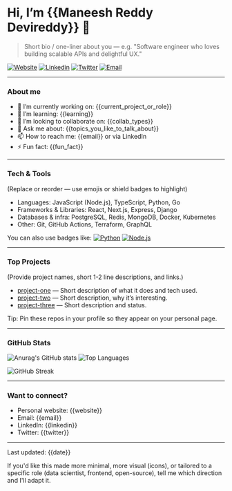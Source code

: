 # Hi, I’m {{Maneesh Reddy Devireddy}} 👋

> Short bio / one-liner about you — e.g. "Software engineer who loves building scalable APIs and delightful UX."

[![Website](https://img.shields.io/badge/website-%23FF6C37.svg?style=flat&logo=google-chrome&logoColor=white)]({{website}})
[![Linkedin](https://img.shields.io/badge/-LinkedIn-0A66C2?style=flat&logo=linkedin&logoColor=white)]({{linkedin}})
[![Twitter](https://img.shields.io/badge/-Twitter-1DA1F2?style=flat&logo=twitter&logoColor=white)]({{twitter}})
[![Email](https://img.shields.io/badge/-Email-D14836?style=flat&logo=gmail&logoColor=white)](mailto:{{email}})

---

### About me
- 🔭 I’m currently working on: {{current_project_or_role}}
- 🌱 I’m learning: {{learning}}
- 👯 I’m looking to collaborate on: {{collab_types}}
- 💬 Ask me about: {{topics_you_like_to_talk_about}}
- 📫 How to reach me: {{email}} or via LinkedIn
- ⚡ Fun fact: {{fun_fact}}

---

### Tech & Tools
(Replace or reorder — use emojis or shield badges to highlight)
- Languages: JavaScript (Node.js), TypeScript, Python, Go
- Frameworks & Libraries: React, Next.js, Express, Django
- Databases & infra: PostgreSQL, Redis, MongoDB, Docker, Kubernetes
- Other: Git, GitHub Actions, Terraform, GraphQL

You can also use badges like:
[![Python](https://img.shields.io/badge/-Python-3776AB?style=flat&logo=python&logoColor=white)](#) [![Node.js](https://img.shields.io/badge/-Node.js-339933?style=flat&logo=node.js&logoColor=white)](#)

---

### Top Projects
(Provide project names, short 1-2 line descriptions, and links.)

- [project-one](https://github.com/{{username}}/project-one) — Short description of what it does and tech used.
- [project-two](https://github.com/{{username}}/project-two) — Short description, why it’s interesting.
- [project-three](https://github.com/{{username}}/project-three) — Short description and status.

Tip: Pin these repos in your profile so they appear on your personal page.

---

### GitHub Stats

<!-- Replace `ManeeshD07` with your username in these URLs -->
![Anurag's GitHub stats](https://github-readme-stats.vercel.app/api?username={{username}}&show_icons=true&theme=tokyonight)
![Top Languages](https://github-readme-stats.vercel.app/api/top-langs/?username={{username}}&layout=compact&theme=tokyonight)

![GitHub Streak](https://github-readme-streak-stats.herokuapp.com/?user={{username}}&theme=tokyonight)

---

### Want to connect?
- Personal website: {{website}}
- Email: {{email}}
- LinkedIn: {{linkedin}}
- Twitter: {{twitter}}

---

Last updated: <!--LAST-UPDATED--> {{date}}

If you'd like this made more minimal, more visual (icons), or tailored to a specific role (data scientist, frontend, open-source), tell me which direction and I'll adapt it.

